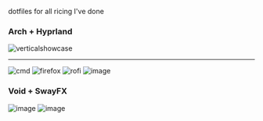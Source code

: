 dotfiles for all ricing I've done


### Arch + Hyprland
‎‎‎‎‎![verticalshowcase](https://github.com/Gaabbu/dotfiles/assets/64439196/3dbc9224-e0a5-4444-93a4-24d8e39db8a7)
___
![cmd](https://github.com/Gaabbu/dotfiles/assets/64439196/73ac3144-c27d-4148-9c07-deecd95facb3)
![firefox](https://github.com/Gaabbu/dotfiles/assets/64439196/4d0daba9-0cf2-48e5-8ad5-0aa0025f8cb1)
![rofi](https://github.com/Gaabbu/dotfiles/assets/64439196/51f8c06c-bdbe-44f5-a034-e4b82600049f)
![image](https://github.com/Gaabbu/dotfiles/assets/64439196/1cfb3bc6-fa4e-4111-8b15-93825ff18a0e)



### Void + SwayFX
![image](https://github.com/Gaabbu/dotfiles/assets/64439196/660e8a5a-f4f8-4d26-8b51-56ecaae55de2)
![image](https://github.com/Gaabbu/dotfiles/assets/64439196/38208921-6505-4b39-bf53-db886fb988d3)


